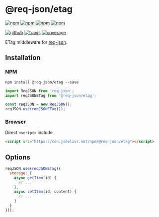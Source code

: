 # @req-json/etag

[![npm][npm-version]][npm]
[![npm][npm-size]][npm]
[![npm][npm-downloads]][npm]
[![npm][npm-license]][npm]


[![github][github-issues]][github]
[![travis][travis-build]][travis]
[![coverage][coveralls-svg]][coveralls]

ETag middleware for [req-json][req-json].

## Installation

### NPM

```
npm install @req-json/etag --save
```

```js
import ReqJSON from 'req-json';
import reqJSONETag from '@req-json/etag';

const reqJSON = new ReqJSON();
reqJSON.use(reqJSONETag());
```

### Browser

Direct `<script>` include

```html
<script src="https://cdn.jsdelivr.net/npm/@req-json/etag"></script>
```

## Options

```js
reqJSON.use(reqJSONETag({
  storage: {
    async getItem(id) {
      // ...
    },
    async setItem(id, content) {
      // ...
    }
  }
}));
```

[req-json]: https://github.com/Cweili/req-json

[npm]: https://www.npmjs.com/package/@req-json/etag
[npm-version]: https://img.shields.io/npm/v/@req-json%2Fetag.svg
[npm-size]: https://img.shields.io/bundlephobia/minzip/@req-json%2Fetag.svg
[npm-downloads]: https://img.shields.io/npm/dt/@req-json%2Fetag.svg
[npm-license]: https://img.shields.io/npm/l/@req-json%2Fetag.svg

[github]: https://github.com/req-json/req-json-etag
[github-issues]: https://img.shields.io/github/issues/req-json/req-json-etag.svg

[travis]: https://travis-ci.org/req-json/req-json-etag
[travis-build]: https://travis-ci.org/req-json/req-json-etag.svg?branch=master

[coveralls]: https://coveralls.io/github/req-json/req-json-etag?branch=master
[coveralls-svg]: https://coveralls.io/repos/github/req-json/req-json-etag/badge.svg?branch=master
